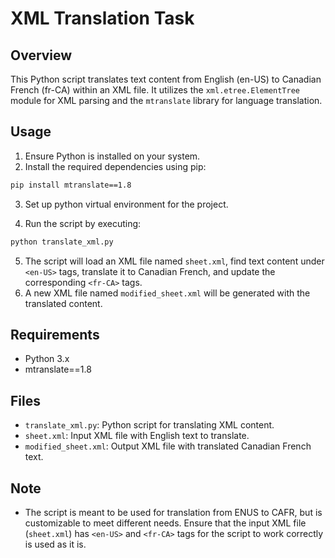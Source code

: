 # XML Translation Task

## Overview
This Python script translates text content from English (en-US) to Canadian French (fr-CA) within an XML file. It utilizes the `xml.etree.ElementTree` module for XML parsing and the `mtranslate` library for language translation.

## Usage
1. Ensure Python is installed on your system.
2. Install the required dependencies using pip:

```bash
pip install mtranslate==1.8
```

3. Set up python virtual environment for the project.

4. Run the script by executing:
```bash
python translate_xml.py
```

5. The script will load an XML file named `sheet.xml`, find text content under `<en-US>` tags, translate it to Canadian French, and update the corresponding `<fr-CA>` tags.
6. A new XML file named `modified_sheet.xml` will be generated with the translated content.

## Requirements
- Python 3.x
- mtranslate==1.8

## Files
- `translate_xml.py`: Python script for translating XML content.
- `sheet.xml`: Input XML file with English text to translate.
- `modified_sheet.xml`: Output XML file with translated Canadian French text.

## Note
- The script is meant to be used for translation from ENUS to CAFR, but is customizable to meet 
  different needs. Ensure that the input XML file (`sheet.xml`) has `<en-US>` and `<fr-CA>` tags for the 
  script to work correctly is used as it is.
